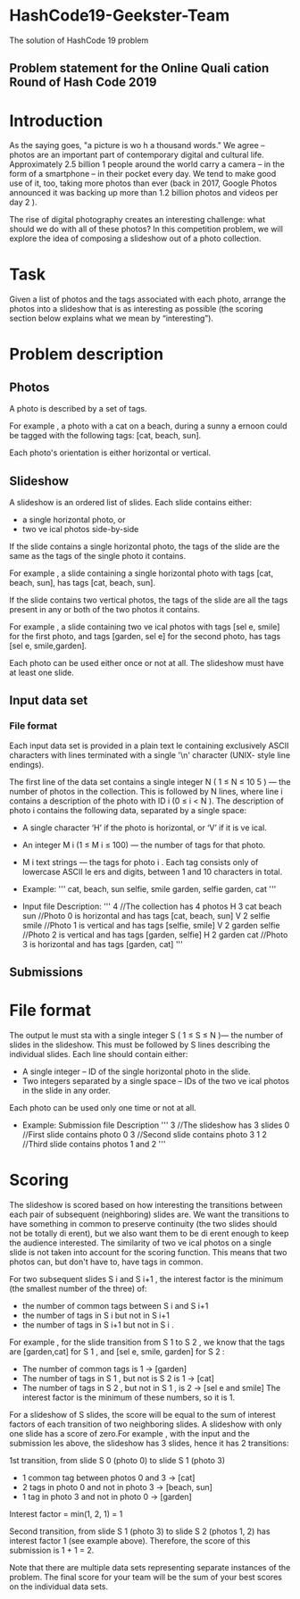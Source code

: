 # HashCode19-Geekster-Team
The solution of HashCode 19 problem 


## Problem statement for the Online Quali cation Round of Hash Code 2019

# Introduction
As the saying goes, "a picture is wo h a thousand words." We agree – photos are an important part of contemporary digital and cultural life. Approximately 2.5 billion 1 people around the world carry a camera – in the form of a smartphone – in their pocket every day. We tend to make good use of it, too, taking more photos than ever (back in 2017, Google Photos announced it was backing up more than 1.2 billion photos and videos per day 2 ).

The rise of digital photography creates an interesting challenge: what should we do with all of these photos? In this competition problem, we will explore the idea of composing a slideshow out of a photo collection.

# Task
Given a list of photos and the tags associated with each photo, arrange the photos into a slideshow that is as interesting as possible (the scoring section below explains what we mean by “interesting”).

# Problem description

## Photos
A photo is described by a set of tags.

For example , a photo with a cat on a beach, during a sunny a ernoon could be tagged with the following tags: [cat, beach, sun].

Each photo's orientation is either horizontal or vertical.

## Slideshow
A slideshow is an ordered list of slides. Each slide contains either:
- a single horizontal photo, or
- two ve ical photos side-by-side

If the slide contains a single horizontal photo, the tags of the slide are the same as the tags of the single photo it contains.

For example , a slide containing a single horizontal photo with tags [cat, beach, sun], has tags [cat, beach, sun].

If the slide contains two vertical photos, the tags of the slide are all the tags present in any or both of the two photos it contains.

For example , a slide containing two ve ical photos with tags [sel e, smile] for the first photo, and tags [garden, sel e] for the second photo, has tags [sel e, smile,garden].


Each photo can be used either once or not at all. The slideshow must have at least one slide.


## Input data set

### File format
Each input data set is provided in a plain text le containing exclusively ASCII characters with lines terminated with a single '\n' character (UNIX- style line endings). 

The first line of the data set contains a single integer N ( 1 ≤ N ≤ 10 5 ) — the number of photos in the collection. This is followed by N lines, where line i contains a description of the photo with ID i (0 ≤ i < N ). The description of photo i contains the following data, separated by a single space:
- A single character ‘H’ if the photo is horizontal, or ‘V’ if it is ve ical.
- An integer M i (1 ≤ M i ≤ 100) — the number of tags for that photo.
- M i text strings — the tags for photo i . Each tag consists only of lowercase ASCII le ers and digits, between 1 and 10 characters in total.

- Example:
'''
cat, beach, sun
selfie, smile
garden, selfie
garden, cat
'''

- Input file Description:
'''
4   //The collection has 4 photos
H 3 cat beach sun   //Photo 0 is horizontal and has tags [cat, beach, sun]
V 2 selfie smile    //Photo 1 is vertical and has tags [selfie, smile]
V 2 garden selfie   //Photo 2 is vertical and has tags [garden, selfie]
H 2 garden cat    //Photo 3 is horizontal and has tags [garden, cat]
'''

## Submissions
# File format
The output le must sta with a single integer S ( 1 ≤ S ≤ N )— the number of slides in the slideshow. This must be followed by S lines describing the individual slides. Each line should contain either:
- A single integer – ID of the single horizontal photo in the slide.
- Two integers separated by a single space – IDs of the two ve ical photos in the slide in any order.

Each photo can be used only one time or not at all.

- Example: Submission file Description
'''
3   //The slideshow has 3 slides
0   //First slide contains photo 0
3   //Second slide contains photo 3
1 2   //Third slide contains photos 1 and 2
'''

# Scoring
The slideshow is scored based on how interesting the transitions between each pair of subsequent (neighboring) slides are. We want the transitions to have something in common to preserve continuity (the two slides should not be totally di erent), but we also want them to be di erent enough to keep the audience interested. The similarity of two ve ical photos on a single slide is not taken into account for the scoring function. This means that two photos can, but don't have to, have tags in common. 

For two subsequent slides S i and S i+1 , the interest factor is the minimum (the smallest
number of the three) of:
- the number of common tags between S i and S i+1
- the number of tags in S i but not in S i+1
- the number of tags in S i+1 but not in S i .

For example , for the slide transition from S 1 to S 2 , we know that the tags are [garden,cat] for S 1 , and [sel e, smile, garden] for S 2 :
- The number of common tags is 1 → [garden]
- The number of tags in S 1 , but not is S 2 is 1 → [cat]
- The number of tags in S 2 , but not in S 1 , is 2 → [sel e and smile]
The interest factor is the minimum of these numbers, so it is 1.

For a slideshow of S slides, the score will be equal to the sum of interest factors of each transition of two neighboring slides. A slideshow with only one slide has a score of zero.For example , with the input and the submission les above, the slideshow has 3 slides, hence it has 2 transitions: 

1st transition, from slide S 0 (photo 0) to slide S 1 (photo 3)
- 1 common tag between photos 0 and 3 → [cat]
- 2 tags in photo 0 and not in photo 3 → [beach, sun]
- 1 tag in photo 3 and not in photo 0 → [garden]

Interest factor = min(1, 2, 1) = 1

Second transition, from slide S 1 (photo 3) to slide S 2 (photos 1, 2) has interest factor 1
(see example above).
Therefore, the score of this submission is 1 + 1 = 2.

Note that there are multiple data sets representing separate instances of the problem. The final
score for your team will be the sum of your best scores on the individual data sets.
